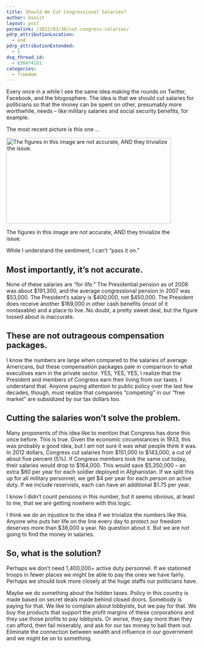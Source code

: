 ```yaml
---
title: Should We Cut Congressional Salaries?
author: bsoist
layout: post
permalink: /2012/03/30/cut-congress-salaries/
pdrp_attributionLocation:
  - end
pdrp_attributionExtended:
  - 1
dsq_thread_id:
  - 630474161
categories:
  - freedom
---
```

Every once in a while I see the same idea making the rounds on Twitter, Facebook, and the blogosphere. The idea is that we should cut salaries for politicians so that the money can be spent on other, presumably more worthwhile, needs &#8211; like military salaries and social security benefits, for example.

The most recent picture is this one &#8230;

<div id="attachment_5198" class="wp-caption aligncenter" style="width: 442px">
  <img class=" wp-image-5198 " title="Congressional Salaries" src="http://media.soistmann.com/oped/wp-content/uploads/2012/03/salary.jpeg" alt="The figures in this image are not accurate, AND they trivialize the issue." width="432" height="225" />
  
  <p class="wp-caption-text">
    The figures in this image are not accurate, AND they trivialize the issue.
  </p>
</div>

While I understand the sentiment, I can&#8217;t &#8220;pass it on.&#8221;

## Most importantly, it&#8217;s not accurate.

None of these salaries are &#8220;for life.&#8221; The Presidential pension as of 2008 was about $191,300, and the average congressional pension in 2007 was $53,000. The President&#8217;s salary is $400,000, not $450,000. The President does receive another $169,000 in other cash benefits (most of it nontaxable) and a place to live. No doubt, a pretty sweet deal, but the figure tossed about is inaccurate.

## These are not outrageous compensation packages.

I know the numbers are large when compared to the salaries of average Americans, but these compensation packages pale in comparison to what executives earn in the private sector. YES, YES, YES, I realize that the President and members of Congress earn their living from our taxes. I understand that. Anyone paying attention to public policy over the last few decades, though, must realize that companies &#8220;competing&#8221; in our &#8220;free market&#8221; are subsidized by our tax dollars too.

## Cutting the salaries won&#8217;t solve the problem.

Many proponents of this idea like to mention that Congress has done this once before. This is true. Given the economic circumstances in 1933, this was probably a good idea, but I am not sure it was what people think it was. In 2012 dollars, Congress cut salaries from $151,000 to $143,000, a cut of about five percent (5%). If Congress members took the same cut today, their salaries would drop to $164,000. This would save $5,350,000 &#8211; an extra $60 per year for each soldier deployed in Afghanistan. If we split this up for all military personnel, we get $4 per year for each person on active duty. If we include reservists, each can have an additional $1.75 per year.

I know I didn&#8217;t count pensions in this number, but it seems obvious, at least to me, that we are getting nowhere with this logic.

I think we do an injustice to the idea if we trivialize the numbers like this. Anyone who puts her life on the line every day to protect our freedom deserves more than $38,000 a year. No question about it. But we are not going to find the money in salaries.

## So, what is the solution?

Perhaps we don&#8217;t need 1,400,000+ active duty personnel. If we stationed troops in fewer places we might be able to pay the ones we have fairly. Perhaps we should look more closely at the huge staffs our politicians have.

Maybe we do something about the hidden taxes. Policy in this country is made based on secret deals made behind closed doors. Somebody is paying for that. We like to complain about lobbyists, but we pay for that. We buy the products that support the profit margins of these corporations and they use those profits to pay lobbyists. Or worse, they pay more than they can afford, then fail miserably, and ask for our tax money to bail them out. Eliminate the connection between wealth and influence in our government and we might be on to something.
